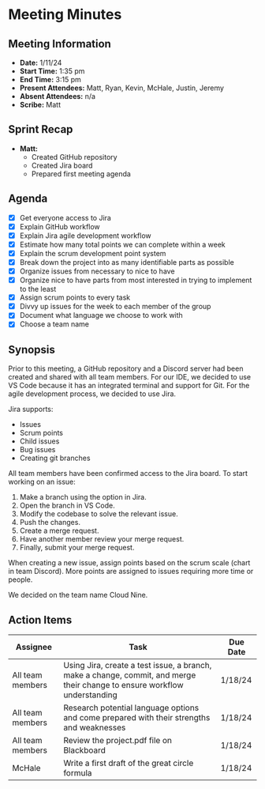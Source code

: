 # Meeting Minutes

## Meeting Information

- **Date:** 1/11/24
- **Start Time:** 1:35 pm
- **End Time:** 3:15 pm
- **Present Attendees:** Matt, Ryan, Kevin, McHale, Justin, Jeremy
- **Absent Attendees:** n/a
- **Scribe:** Matt

## Sprint Recap

- **Matt:**
  - Created GitHub repository
  - Created Jira board
  - Prepared first meeting agenda

## Agenda

- [x] Get everyone access to Jira
- [x] Explain GitHub workflow
- [x] Explain Jira agile development workflow
- [x] Estimate how many total points we can complete within a week
- [x] Explain the scrum development point system
- [x] Break down the project into as many identifiable parts as possible
- [x] Organize issues from necessary to nice to have
- [x] Organize nice to have parts from most interested in trying to implement to the least
- [x] Assign scrum points to every task
- [x] Divvy up issues for the week to each member of the group
- [x] Document what language we choose to work with
- [x] Choose a team name

## Synopsis

Prior to this meeting, a GitHub repository and a Discord server had been created and shared with all team members. For our IDE, we decided to use VS Code because it has an integrated terminal and support for Git. For the agile development process, we decided to use Jira.

Jira supports:

- Issues
- Scrum points
- Child issues
- Bug issues
- Creating git branches

All team members have been confirmed access to the Jira board. To start working on an issue:

1. Make a branch using the option in Jira.
2. Open the branch in VS Code.
3. Modify the codebase to solve the relevant issue.
4. Push the changes.
5. Create a merge request.
6. Have another member review your merge request.
7. Finally, submit your merge request.

When creating a new issue, assign points based on the scrum scale (chart in team Discord). More points are assigned to issues requiring more time or people.

We decided on the team name Cloud Nine.

## Action Items

| **Assignee**       | **Task**                                                                                                                | **Due Date** |
|-------------------|-----------------------------------------------------------------------------------------------------------------------|--------------|
| All team members | Using Jira, create a test issue, a branch, make a change, commit, and merge their change to ensure workflow understanding | 1/18/24      |
| All team members | Research potential language options and come prepared with their strengths and weaknesses                              | 1/18/24      |
| All team members | Review the project.pdf file on Blackboard                                                                             | 1/18/24      |
| McHale            | Write a first draft of the great circle formula                                                                       | 1/18/24      |
